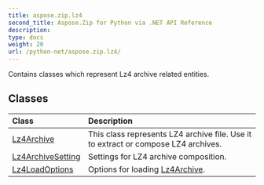 ```yaml
---
title: aspose.zip.lz4
second_title: Aspose.Zip for Python via .NET API Reference
description: 
type: docs
weight: 20
url: /python-net/aspose.zip.lz4/
---
```



Contains classes which represent Lz4 archive related entities.

## Classes
| Class | Description |
| :- | :- |
|[Lz4Archive](/zip/python-net/aspose.zip.lz4/lz4archive/)|This class represents LZ4 archive file. Use it to extract or compose LZ4 archives.|
|[Lz4ArchiveSetting](/zip/python-net/aspose.zip.lz4/lz4archivesetting/)|Settings for LZ4 archive composition.|
|[Lz4LoadOptions](/zip/python-net/aspose.zip.lz4/lz4loadoptions/)|Options for loading [Lz4Archive](/zip/python-net/aspose.zip.lz4/lz4archive/).|
